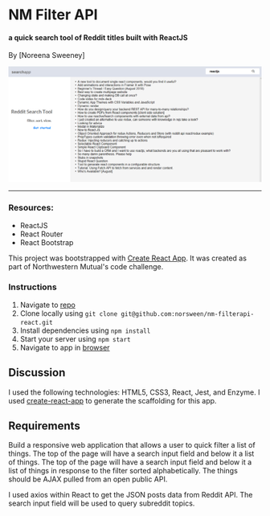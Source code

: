
# NM Filter API
#### a quick search tool of Reddit titles built with ReactJS
By [Noreena Sweeney]

 ![screenshot](https://github.com/norsween/nm-filterapi-react/blob/master/public/nm_filterapi_react.png)

 ***
### Resources:
* ReactJS
* React Router
* React Bootstrap

 This project was bootstrapped with [Create React App](https://github.com/facebookincubator/create-react-app). It was created as part of Northwestern Mutual's code challenge.

### Instructions

1. Navigate to [repo](https://github.com/norsween/nm-filterapi-react)
2. Clone locally using
   `git clone git@github.com:norsween/nm-filterapi-react.git`
3. Install dependencies using `npm install`
4. Start your server using `npm start`
5. Navigate to app in [browser](http://localhost:3000)

## Discussion

I used the following technologies: HTML5, CSS3, React, Jest, and Enzyme.
I used [create-react-app](https://goo.gl/26jfy4)
to generate the scaffolding for this app.

## Requirements

Build a responsive web application that allows a user to quick filter a list of things. The top of the page will have a search input field and below it a list of things. The top of the page will have a search input field and below it a list of things in response to the filter sorted alphabetically. The things should be AJAX pulled from an open public API.

I used axios within React to get the JSON posts data from Reddit API. The search
input field will be used to query subreddit topics. 
